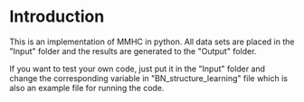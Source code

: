 # Introduction
This is an implementation of MMHC in python. All data sets are placed in the "Input" folder and the results are generated to
the "Output" folder. 

If you want to test your own code, just put it in the "Input" folder and change the corresponding variable in 
"BN_structure_learning" file which is also an example file for running the code.
